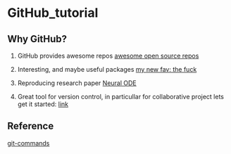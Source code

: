 # GitHub_tutorial 


## Why GitHub?

1. GitHub provides awesome repos
[awesome open source repos](https://github.com/topics/awesome)

2. Interesting, and maybe useful packages [my new fav: the fuck](https://github.com/nvbn/thefuck)

3. Reproducing research paper
[Neural ODE](https://github.com/rtqichen/torchdiffeq)

4. Great tool for version control, in particullar for collaborative project 
lets get it started: [link](https://github.com/thehackerwithin/illinois/blob/master/git2.md)

## Reference

[git-commands](https://github.com/joshnh/Git-Commands)








